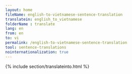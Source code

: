 ```yaml
---
layout: home
fileName: english-to-vietnamese-sentence-translation
translatein: english_to_vietnamese
folderName : translate
lang: en
from: en
to: vi
permalink: /english-to-vietnamese-sentence-translation
tool: sentence-translations
nointernationalization: true
---
```

{% include section/translateinto.html %}
